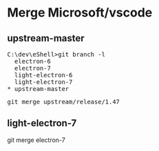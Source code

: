 # Merge Microsoft/vscode


## upstream-master

<pre>
C:\dev\eShell>git branch -l
  electron-6
  electron-7
  light-electron-6
  light-electron-7
* upstream-master
</pre>


<pre>
git merge upstream/release/1.47
</pre>


## light-electron-7

git merge electron-7
